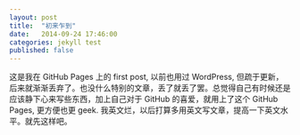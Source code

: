 ```yaml
---
layout: post
title:  "初来乍到"
date:   2014-09-24 17:46:00
categories: jekyll test
published: false
---
```


这是我在 GitHub Pages 上的 first post, 以前也用过 WordPress, 但疏于更新，后来就渐渐丢弃了。也没什么特别的文章，丢了就丢了罢。总觉得自己有时候还是应该静下心来写些东西，加上自己对于 GitHub 的喜爱，就用上了这个 GitHub Pages, 更方便也更 geek. 我英文烂，以后打算多用英文写文章，提高一下英文水平。就先这样吧。

